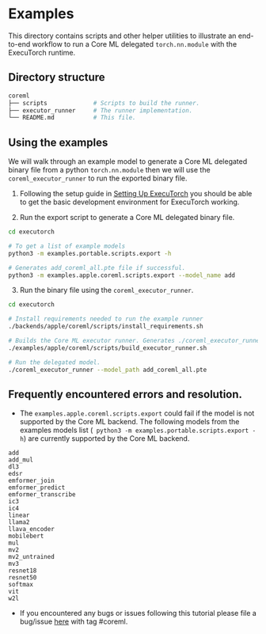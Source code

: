 # Examples

This directory contains scripts and other helper utilities to illustrate an end-to-end workflow to run a Core ML delegated `torch.nn.module` with the ExecuTorch runtime.


## Directory structure
```bash
coreml
├── scripts             # Scripts to build the runner.
├── executor_runner     # The runner implementation.
└── README.md           # This file.
```

## Using the examples

We will walk through an example model to generate a Core ML delegated binary file from a python `torch.nn.module` then we will use the `coreml_executor_runner` to run the exported binary file.

1. Following the setup guide in [Setting Up ExecuTorch](https://pytorch.org/executorch/main/getting-started-setup)
you should be able to get the basic development environment for ExecuTorch working.


2. Run the export script to generate a Core ML delegated binary file.

```bash
cd executorch

# To get a list of example models
python3 -m examples.portable.scripts.export -h

# Generates add_coreml_all.pte file if successful.
python3 -m examples.apple.coreml.scripts.export --model_name add
```

3. Run the binary file using the `coreml_executor_runner`.

```bash
cd executorch

# Install requirements needed to run the example runner
./backends/apple/coreml/scripts/install_requirements.sh

# Builds the Core ML executor runner. Generates ./coreml_executor_runner if successful.
./examples/apple/coreml/scripts/build_executor_runner.sh

# Run the delegated model.
./coreml_executor_runner --model_path add_coreml_all.pte
```

## Frequently encountered errors and resolution.
- The `examples.apple.coreml.scripts.export` could fail if the model is not supported by the Core ML backend. The following models from the examples models list (` python3 -m examples.portable.scripts.export -h`) are currently supported by the Core ML backend.

```text
add
add_mul
dl3
edsr
emformer_join
emformer_predict
emformer_transcribe
ic3
ic4
linear
llama2
llava_encoder
mobilebert
mul
mv2
mv2_untrained
mv3
resnet18
resnet50
softmax
vit
w2l
```

- If you encountered any bugs or issues following this tutorial please file a bug/issue [here](https://github.com/pytorch/executorch/issues) with tag #coreml.
